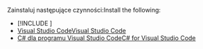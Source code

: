 <span data-ttu-id="72adc-101">Zainstaluj następujące czynności:</span><span class="sxs-lookup"><span data-stu-id="72adc-101">Install the following:</span></span>

* [!INCLUDE [](~/includes/net-core-sdk-download-link.md)]
* [<span data-ttu-id="72adc-102">Visual Studio Code</span><span class="sxs-lookup"><span data-stu-id="72adc-102">Visual Studio Code</span></span>](https://www.microsoft.com/net/download/linux)
* [<span data-ttu-id="72adc-103">C# dla programu Visual Studio Code</span><span class="sxs-lookup"><span data-stu-id="72adc-103">C# for Visual Studio Code</span></span>](https://marketplace.visualstudio.com/items?itemName=ms-vscode.csharp)

